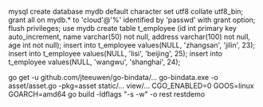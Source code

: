 mysql
create database mydb default character set utf8 collate utf8_bin;
grant all on mydb.* to 'cloud'@'%' identified by 'passwd' with grant option;
flush privileges;
use mydb
create table t_employee 
(id int primary key auto_increment, 
name varchar(50) not null, 
address varchar(100) not null,
age int not null);
insert into t_employee values(NULL, 'zhangsan', 'jilin', 23);
insert into t_employee values(NULL, 'lisi', 'beijing', 25);
insert into t_employee values(NULL, 'wangwu', 'shanghai', 24);


go get -u github.com/jteeuwen/go-bindata/...
go-bindata.exe -o asset/asset.go -pkg=asset static/... view/...
CGO_ENABLED=0 GOOS=linux GOARCH=amd64 go build -ldflags "-s -w" -o rest restdemo

